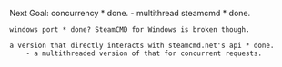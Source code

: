 Next Goal:
    concurrency * done.
        - multithread steamcmd * done.
    
    windows port * done? SteamCMD for Windows is broken though.
    
    a version that directly interacts with steamcmd.net's api * done.
        - a multithreaded version of that for concurrent requests.
